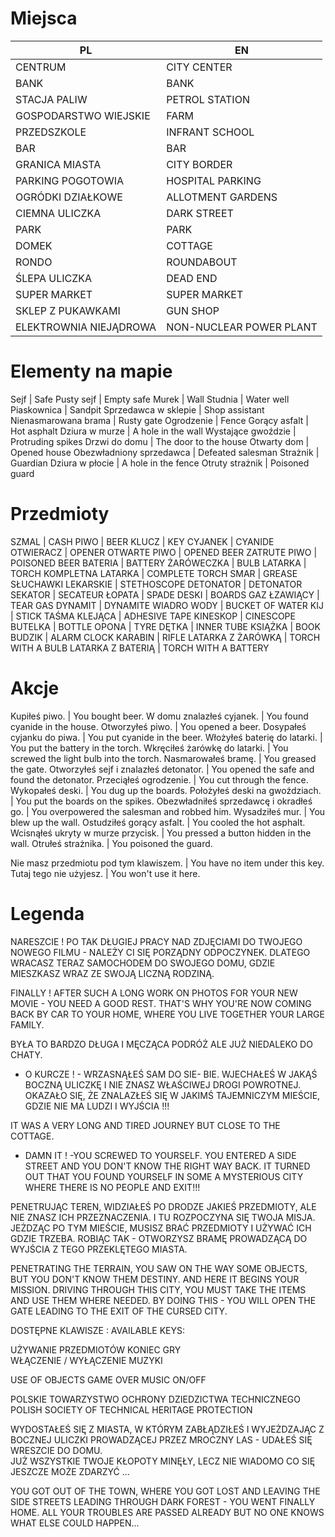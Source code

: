 # Miejsca
PL|EN
--|--
CENTRUM                 | CITY CENTER
BANK                    | BANK
STACJA PALIW            | PETROL STATION
GOSPODARSTWO WIEJSKIE   | FARM
PRZEDSZKOLE             | INFRANT SCHOOL
BAR                     | BAR
GRANICA MIASTA          | CITY BORDER
PARKING POGOTOWIA       | HOSPITAL PARKING
OGRÓDKI DZIAŁKOWE       | ALLOTMENT GARDENS
CIEMNA ULICZKA          | DARK STREET
PARK                    | PARK
DOMEK                   | COTTAGE
RONDO                   | ROUNDABOUT
ŚLEPA ULICZKA           | DEAD END
SUPER MARKET            | SUPER MARKET
SKLEP Z PUKAWKAMI       | GUN SHOP
ELEKTROWNIA NIEJĄDROWA  | NON-NUCLEAR POWER PLANT

# Elementy na mapie
Sejf                    | Safe
Pusty sejf              | Empty safe
Murek                   | Wall
Studnia                 | Water well
Piaskownica             | Sandpit
Sprzedawca w sklepie    | Shop assistant
Nienasmarowana brama    | Rusty gate
Ogrodzenie              | Fence
Gorący asfalt           | Hot asphalt
Dziura w murze          | A hole in the wall
Wystające gwoździe      | Protruding spikes
Drzwi do domu           | The door to the house
Otwarty dom             | Opened house
Obezwładniony sprzedawca | Defeated salesman
Strażnik                | Guardian
Dziura w płocie         | A hole in the fence
Otruty strażnik         | Poisoned guard

# Przedmioty
SZMAL               | CASH
PIWO                | BEER
KLUCZ               | KEY
CYJANEK             | CYANIDE
OTWIERACZ           | OPENER
OTWARTE PIWO        | OPENED BEER
ZATRUTE PIWO        | POISONED BEER
BATERIA             | BATTERY
ŻARÓWECZKA          | BULB
LATARKA             | TORCH
KOMPLETNA LATARKA   | COMPLETE TORCH
SMAR                | GREASE
SŁUCHAWKI LEKARSKIE | STETHOSCOPE
DETONATOR           | DETONATOR
SEKATOR             | SECATEUR
ŁOPATA              | SPADE
DESKI               | BOARDS
GAZ ŁZAWIĄCY        | TEAR GAS
DYNAMIT             | DYNAMITE
WIADRO WODY         | BUCKET OF WATER
KIJ                 | STICK
TAŚMA KLEJĄCA       | ADHESIVE TAPE
KINESKOP            | CINESCOPE
BUTELKA             | BOTTLE
OPONA               | TYRE
DĘTKA               | INNER TUBE
KSIĄŻKA             | BOOK
BUDZIK              | ALARM CLOCK
KARABIN             | RIFLE
LATARKA Z ŻARÓWKĄ   | TORCH WITH A BULB
LATARKA Z BATERIĄ   | TORCH WITH A BATTERY


# Akcje
Kupiłeś piwo.	                         | 	You bought beer.
W domu znalazłeś cyjanek.	             | 	You found cyanide in the house.
Otworzyłeś piwo.	                     | 	You opened a beer.
Dosypałeś cyjanku do piwa.	             | 	You put cyanide in the beer.
Włożyłeś baterię do latarki.         	 | 	You put the battery in the torch.
Wkręciłeś żarówkę do latarki.	         | 	You screwed the light bulb into the torch.
Nasmarowałeś bramę.	                     | 	You greased the gate.
Otworzyłeś sejf i znalazłeś detonator.	 | 	You opened the safe and found the detonator.
Przeciąłeś ogrodzenie.	                 | 	You cut through the fence.
Wykopałeś deski.	                     | 	You dug up the boards.
Położyłeś deski na gwoździach.	         | 	You put the boards on the spikes.
Obezwładniłeś sprzedawcę i okradłeś go.	 | 	You overpowered the salesman and robbed him.
Wysadziłeś mur.	                         | 	You blew up the wall.
Ostudziłeś gorący asfalt.	             | 	You cooled the hot asphalt.
Wcisnąłeś ukryty w murze przycisk.	     | 	You pressed a button hidden in the wall.
Otrułeś strażnika.	                     | 	You poisoned the guard.

Nie masz przedmiotu pod tym klawiszem.   |  You have no item under this key.
Tutaj tego nie użyjesz.                  |  You won't use it here.




# Legenda
 NARESZCIE !  PO TAK DŁUGIEJ PRACY NAD
ZDJĘCIAMI  DO  TWOJEGO  NOWEGO FILMU -
NALEŻY  CI  SIĘ  PORZĄDNY  ODPOCZYNEK.
DLATEGO  WRACASZ  TERAZ  SAMOCHODEM DO
SWOJEGO DOMU,  GDZIE MIESZKASZ WRAZ ZE
SWOJĄ LICZNĄ RODZINĄ.

FINALLY ! AFTER SUCH A LONG WORK ON
PHOTOS FOR YOUR NEW MOVIE -
YOU NEED A GOOD REST.
THAT'S WHY YOU'RE NOW COMING BACK BY CAR TO
YOUR HOME, WHERE YOU LIVE TOGETHER
YOUR LARGE FAMILY.

 BYŁA TO BARDZO DŁUGA I MĘCZĄCA PODRÓŻ
ALE JUŻ NIEDALEKO DO CHATY.
- O KURCZE ! -  WRZASNĄŁEŚ SAM DO SIE-
BIE.  WJECHAŁEŚ W JAKĄŚ BOCZNĄ ULICZKĘ
I NIE ZNASZ WŁAŚCIWEJ DROGI POWROTNEJ.
OKAZAŁO SIĘ, ŻE ZNALAZŁEŚ SIĘ W JAKIMŚ
TAJEMNICZYM  MIEŚCIE,   GDZIE  NIE  MA
LUDZI I WYJŚCIA !!!

IT WAS A VERY LONG AND TIRED JOURNEY
BUT CLOSE TO THE COTTAGE.
- DAMN IT ! -YOU SCREWED TO YOURSELF.
YOU ENTERED A SIDE STREET
AND YOU DON'T KNOW THE RIGHT WAY BACK.
IT TURNED OUT THAT YOU FOUND YOURSELF IN SOME
A MYSTERIOUS CITY WHERE THERE IS NO
PEOPLE AND EXIT!!!

 PENETRUJĄC TEREN, WIDZIAŁEŚ PO DRODZE
JAKIEŚ  PRZEDMIOTY,  ALE NIE ZNASZ ICH
PRZEZNACZENIA.  I  TU  ROZPOCZYNA  SIĘ
TWOJA  MISJA.  JEŻDZĄC PO TYM MIEŚCIE,
MUSISZ BRAĆ PRZEDMIOTY  I  UŻYWAĆ  ICH
GDZIE TRZEBA.  ROBIĄC TAK -  OTWORZYSZ
BRAMĘ  PROWADZĄCĄ  DO  WYJŚCIA  Z TEGO
PRZEKLĘTEGO MIASTA.

PENETRATING THE TERRAIN, YOU SAW ON THE WAY
SOME OBJECTS, BUT YOU DON'T KNOW THEM
DESTINY. AND HERE IT BEGINS
YOUR MISSION. DRIVING THROUGH THIS CITY,
YOU MUST TAKE THE ITEMS AND USE THEM
WHERE NEEDED. BY DOING THIS - YOU WILL OPEN
THE GATE LEADING TO THE EXIT OF THE CURSED CITY.


DOSTĘPNE KLAWISZE :
AVAILABLE KEYS:

UŻYWANIE PRZEDMIOTÓW
KONIEC GRY                   
WŁĄCZENIE / WYŁĄCZENIE MUZYKI

USE OF OBJECTS
GAME OVER
MUSIC ON/OFF


POLSKIE TOWARZYSTWO OCHRONY DZIEDZICTWA TECHNICZNEGO
POLISH SOCIETY OF TECHNICAL HERITAGE PROTECTION


WYDOSTAŁEŚ SIĘ Z MIASTA,
W KTÓRYM ZABŁĄDZIŁEŚ 
I WYJEŻDZAJĄC Z BOCZNEJ
ULICZKI PROWADZĄCEJ PRZEZ 
MROCZNY LAS - UDAŁEŚ SIĘ
WRESZCIE DO DOMU.  
JUŻ WSZYSTKIE TWOJE 
KŁOPOTY MINĘŁY, LECZ NIE
WIADOMO CO SIĘ JESZCZE 
MOŻE ZDARZYĆ ... 

YOU GOT OUT OF THE TOWN,
WHERE YOU GOT LOST
AND LEAVING THE SIDE
STREETS LEADING THROUGH
DARK FOREST - YOU WENT
FINALLY HOME.
ALL YOUR TROUBLES ARE PASSED ALREADY 
BUT NO ONE KNOWS WHAT ELSE COULD HAPPEN...
